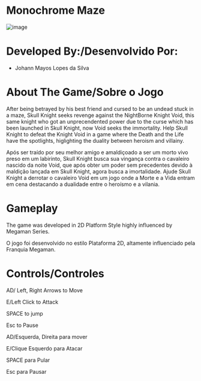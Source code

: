 # Monochrome Maze

![image](https://user-images.githubusercontent.com/42842871/175838775-e323aca5-72b6-4cc6-b908-9adde3c444f5.png)

# Developed By:/Desenvolvido Por:
- Johann Mayos Lopes da Silva

# About The Game/Sobre o Jogo
After being betrayed by his best friend and cursed to be an undead stuck in a maze, Skull Knight seeks revenge against the NightBorne Knight Void, this same knight who got an unprecendented power due to the curse which has been launched in Skull Knight, now Void seeks the immortality.
Help Skull Knight to defeat the Knight Void in a game where the Death and the Life have the spotlights, higlighting the duality between heroism and villainy.

Após ser traído por seu melhor amigo e amaldiçoado a ser um morto vivo preso em um labirinto, Skull Knight busca sua vingança contra o cavaleiro nascido da noite Void, que após obter um poder sem precedentes devido à maldição lançada em Skull Knight, agora busca a imortalidade.
Ajude Skull Knight a derrotar o cavaleiro Void em um jogo onde a Morte e a Vida entram em cena destacando a dualidade entre o heroísmo e a vilania.

# Gameplay
The game was developed in 2D Platform Style highly influenced by Megaman Series.

O jogo foi desenvolvido no estilo Plataforma 2D, altamente influenciado pela Franquia Megaman.

# Controls/Controles

AD/ Left, Right Arrows to Move

E/Left Click to Attack

SPACE to jump

Esc to Pause

AD/Esquerda, Direita para mover

E/Clique Esquerdo para Atacar

SPACE para Pular

Esc para Pausar
